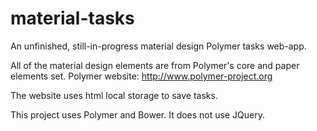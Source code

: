 # material-tasks
An unfinished, still-in-progress material design Polymer tasks web-app.

All of the material design elements are from Polymer's core and paper elements set.
Polymer website: http://www.polymer-project.org

The website uses html local storage to save tasks.

This project uses Polymer and Bower. It does not use JQuery.